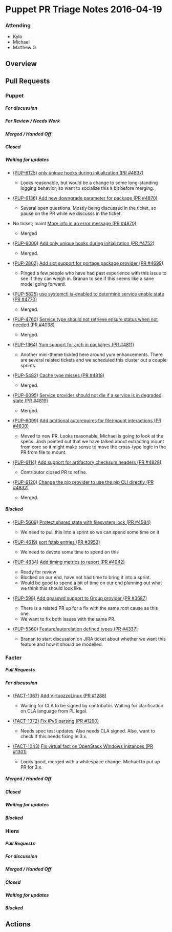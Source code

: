 # Puppet PR Triage Notes 2016-04-19

### Attending
- Kylo
- Michael
- Matthew G

## Overview

## Pull Requests

### Puppet

##### For discussion

##### For Review / Needs Work

##### Merged / Handed Off

##### Closed

##### Waiting for updates

* [(PUP-6125)](https://tickets.puppetlabs.com/browse/PUP-6125) [ only unique hooks during initialization (PR #4837)](https://github.com/puppetlabs/puppet/pull/4837)
  - Looks reasonable, but would be a change to some long-standing logging behavior, so want to socialize this a bit before merging.

* [(PUP-6136)](https://tickets.puppetlabs.com/browse/PUP-6136) [Add new downgrade parameter for package (PR #4870)](https://github.com/puppetlabs/puppet/pull/4870)
  - Several open questions. Mostly being discussed in the ticket, so pause on the PR while we discusss in the ticket.

* No ticket; maint [More info in an error message (PR #4870)](https://github.com/puppetlabs/puppet/pull/4870)
  - Merged

* [(PUP-6000)](https://tickets.puppetlabs.com/browse/PUP-6000) [Add only unique hooks during initialization (PR #4752)](https://github.com/puppetlabs/puppet/pull/4752)
  - Merged.

* [(PUP-2802)](https://tickets.puppetlabs.com/browse/PUP-2802) [Add slot support for portage package provider (PR #4699)](https://github.com/puppetlabs/puppet/pull/4699)
  - Pinged a few people who have had past experience with this issue to see if they can weigh in. Branan to see if this seems like a sane model going forward.

* [(PUP-5825)](https://tickets.puppetlabs.com/browse/PUP-5825) [use systemctl is-enabled to determine service enable state (PR #4770)](https://github.com/puppetlabs/puppet/pull/4770)
  - Merged.

* [(PUP-4760)](https://tickets.puppetlabs.com/browse/PUP-4760) [Service type should not retrieve ensure status when not needed (PR #4038)](https://github.com/puppetlabs/puppet/pull/4038)
  - Merged.

* [(PUP-1364)](https://tickets.puppetlabs.com/browse/PUP-1364) [Yum support for arch in packages (PR #4811)](https://github.com/puppetlabs/puppet/pull/4811)
  - Another mini-theme tickled here around yum enhancements. There are several related tickets and we scheduled this cluster out a couple sprints.

* [(PUP-5482)](https://tickets.puppetlabs.com/browse/PUP-5482) [Cache type misses (PR #4818)](https://github.com/puppetlabs/puppet/pull/4818)
  - Merged.

* [(PUP-6095)](https://tickets.puppetlabs.com/browse/PUP-6095) [Service provider should not die if a service is in degraded state (PR #4819)](https://github.com/puppetlabs/puppet/pull/4819)
  - Merged.

* [(PUP-6099)](https://tickets.puppetlabs.com/browse/PUP-6099) [Add addtional autorequires for file/mount interactions (PR #4838)](https://github.com/puppetlabs/puppet/pull/4838)
  - Moved to new PR. Looks reasonable, Michael is going to look at the specs. Josh pointed out that we have talked about extracting mount from core so it might make sense to move the
    cross-type logic in the PR from file to mount.

* [(PUP-6114)](https://tickets.puppetlabs.com/browse/PUP-6114) [Add support for artifactory checksum headers (PR #4828)](https://github.com/puppetlabs/puppet/pull/4828)
  - Contributor closed PR to refine.

* [(PUP-6120)](https://tickets.puppetlabs.com/browse/PUP-6120) [Change the pip provider to use the pip CLI directly (PR #4832)](https://github.com/puppetlabs/puppet/pull/4832)
  - Merged.

##### Blocked

* [(PUP-5609)](https://tickets.puppetlabs.com/browse/PUP-5609) [Protect shared state with filesystem lock (PR #4584)](https://github.com/puppetlabs/puppet/pull/4584)
  - We need to pull this into a sprint so we can spend some time on it

* [(PUP-4619)](https://tickets.puppetlabs.com/browse/PUP-4619) [sort fstab entries (PR #3953)](https://github.com/puppetlabs/puppet/pull/3953)
  - We need to devote some time to spend on this

* [(PUP-4634)](https://tickets.puppetlabs.com/browse/PUP-4634) [Add timing metrics to report (PR #4042)](https://github.com/puppetlabs/puppet/pull/4042)
  - Ready for review
  - Blocked on our end, have not had time to bring it into a sprint.
  - Would be good to spend a bit of time on our end planning out what we think this should look like.

* [(PUP-598)](https://tickets.puppetlabs.com/browse/PUP-598) [Add gpasswd support to Group provider (PR #3687)](https://github.com/puppetlabs/puppet/pull/3687)
  - There is a related PR up for a fix with the same root cause as this one.
  - We want to fix both issues with the same PR.

* [(PUP-5360)](https://tickets.puppetlabs.com/browse/PUP-5360) [Feature/autorelation defined types (PR #4337)](https://github.com/puppetlabs/puppet/pull/4337)
  - Branan to start discussion on JIRA ticket about whether we want this feature and how it should be modelled.

### Facter

##### Pull Requests

##### For discussion

* [(FACT-1367)](https://tickets.puppetlabs.com/browse/FACT-1367) [Add VirtuozzoLinux (PR #1288)](https://github.com/puppetlabs/puppet/pull/1288)
  - Waiting for CLA to be signed by contributor. Waiting for clarification on CLA language from PL legal.

* [(FACT-1372)](https://tickets.puppetlabs.com/browse/FACT-1372) [Fix IPv6 parsing (PR #1290)](https://github.com/puppetlabs/puppet/pull/1290)
  - Needs spec test updates. Also needs CLA signed. Also, want to check if this needs fixing in 3.x.

* [(FACT-1043)](https://tickets.puppetlabs.com/browse/FACT-1043) [Fix virtual fact on OpenStack Windows instances (PR #1301)](https://github.com/puppetlabs/puppet/pull/1301)
  - Looks good, merged with a whitespace change. Michael to put up PR for 3.x.

##### Merged / Handed Off

##### Closed

##### Waiting for updates

##### Blocked

### Hiera

##### Pull Requests

##### For discussion

##### Merged / Handed Off

##### Closed

##### Waiting for updates

##### Blocked

## Actions
